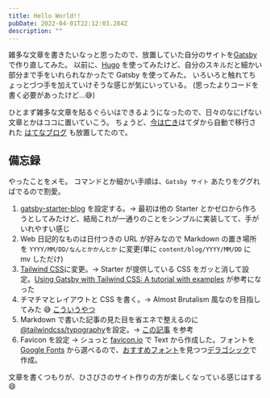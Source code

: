 ```yaml
---
title: Hello World!!
pubDate: 2022-04-01T22:12:03.284Z
description: ""
---
```


雑多な文章を書きたいなっと思ったので、放置していた自分のサイトを[Gatsby](https://www.gatsbyjs.com/)で作り直してみた。
以前に、[Hugo](https://gohugo.io/) を使ってみたけど、自分のスキルだと細かい部分まで手をいれられなかったで Gatsby を使ってみた。
いろいろと触れてちょっとづつ手を加えていけそうな感じが気にいっている。
(思ったよりコードを書く必要があったけど…😅)

ひとまず雑多な文章を貼るぐらいはできるようになったので、日々のなにげない文章とかはココに置いていこう。
ちょうど、[今は亡き](https://diary.hatenastaff.com/entry/2019/07/26/153015)はてダから自動で移行された [はてなブログ](https://nawoto.hatenadiary.org/) も放置してたので。

## 備忘録

やったことをメモ。
コマンドとか細かい手順は、`Gatsby サイト` あたりをググればでるので割愛。

1. [gatsby-starter-blog](https://www.gatsbyjs.com/starters/gatsbyjs/gatsby-starter-blog) を設定する。→ 最初は他の Starter とかゼロから作ろうとしてみたけど、結局これが一通りのことをシンプルに実装してて、手がいれやすい感じ
1. Web 日記的なものは日付つきの URL が好みなので Markdown の置き場所を `YYYY/MM/DD/なんとかかんとか` に変更(単に `content/blog/YYYY/MM/DD` に mv しただけ)
1. [Tailwind CSS](https://tailwindcss.com/)に変更。→ Starter が提供している CSS をガッと消して設定。[Using Gatsby with Tailwind CSS: A tutorial with examples](https://blog.logrocket.com/using-gatsby-with-tailwind-css-a-tutorial-with-examples/#building-a-header-section) が参考になった
1. チマチマとレイアウトと CSS を書く。→ Almost Brutalism 風なのを目指してみた 😅 [こういうやつ](https://www.brutalist.design/brutal-design-1/)
1. Markdown で書いた記事の見た目を省エネで整えるのに [@tailwindcss/typography](https://tailwindcss.com/docs/typography-plugin)を設定。→ [この記事](https://portground.net/dev/tailwind-markdown-tailwindcss-typography) を参考
1. Favicon を設定 → シュっと [favicon.io](https://favicon.io/) で Text から作成した。フォントを [Google Fonts](https://fonts.google.com/) から選べるので、[おすすめフォント](https://photoshopvip.net/131206)を見つつ[デラゴシック](https://fonts.google.com/specimen/Dela++Gothic+One)で作成。

文章を書くつもりが、ひさびさのサイト作りの方が楽しくなっている感じはする 😄
